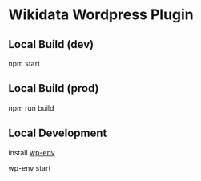 # Wikidata Wordpress Plugin

## Local Build (dev)

npm start

## Local Build (prod)

npm run build

## Local Development

install
[wp-env](https://developer.wordpress.org/block-editor/reference-guides/packages/packages-env/)

wp-env start
